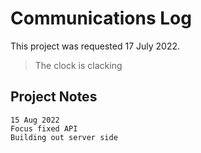 # Communications Log
This project was requested 17 July 2022.
> The clock is clacking

## Project Notes
```
15 Aug 2022
Focus fixed API
Building out server side
```
